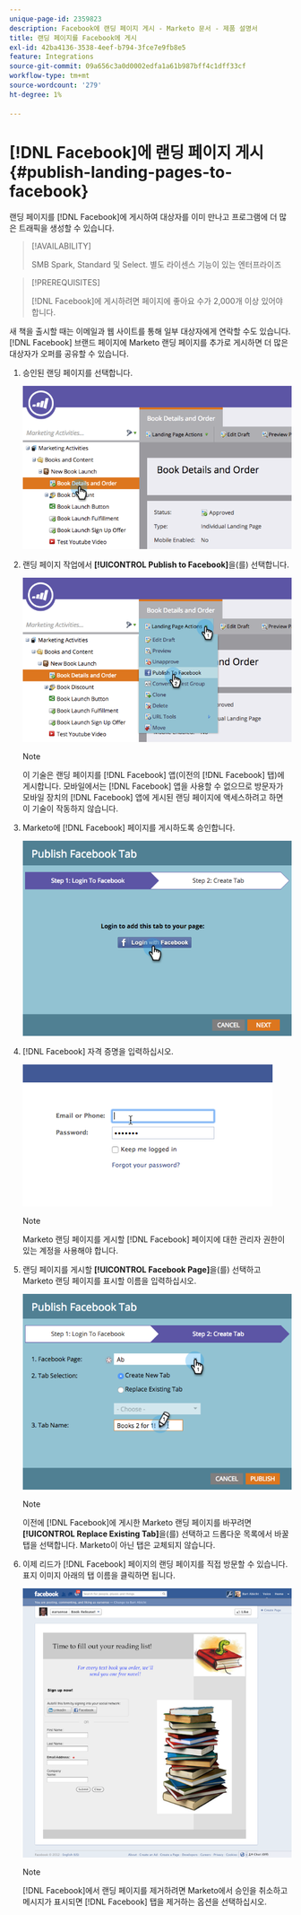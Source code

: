 ```yaml
---
unique-page-id: 2359823
description: Facebook에 랜딩 페이지 게시 - Marketo 문서 - 제품 설명서
title: 랜딩 페이지를 Facebook에 게시
exl-id: 42ba4136-3538-4eef-b794-3fce7e9fb8e5
feature: Integrations
source-git-commit: 09a656c3a0d0002edfa1a61b987bff4c1dff33cf
workflow-type: tm+mt
source-wordcount: '279'
ht-degree: 1%

---
```


# [!DNL Facebook]에 랜딩 페이지 게시 {#publish-landing-pages-to-facebook}

랜딩 페이지를 [!DNL Facebook]에 게시하여 대상자를 이미 만나고 프로그램에 더 많은 트래픽을 생성할 수 있습니다.

>[!AVAILABILITY]
>
>SMB Spark, Standard 및 Select. 별도 라이센스 기능이 있는 엔터프라이즈

>[!PREREQUISITES]
>
>[!DNL Facebook]에 게시하려면 페이지에 좋아요 수가 2,000개 이상 있어야 합니다.

새 책을 출시할 때는 이메일과 웹 사이트를 통해 일부 대상자에게 연락할 수도 있습니다. [!DNL Facebook] 브랜드 페이지에 Marketo 랜딩 페이지를 추가로 게시하면 더 많은 대상자가 오퍼를 공유할 수 있습니다.

1. 승인된 랜딩 페이지를 선택합니다.

   ![](assets/image2015-4-22-16-3a53-3a46.png)

1. 랜딩 페이지 작업에서 **[!UICONTROL Publish to Facebook]**&#x200B;을(를) 선택합니다.

   ![](assets/image2015-4-22-16-3a54-3a55.png)

   >[!NOTE]
   >
   >이 기술은 랜딩 페이지를 [!DNL Facebook] 앱(이전의 [!DNL Facebook] 탭)에 게시합니다. 모바일에서는 [!DNL Facebook] 앱을 사용할 수 없으므로 방문자가 모바일 장치의 [!DNL Facebook] 앱에 게시된 랜딩 페이지에 액세스하려고 하면 이 기술이 작동하지 않습니다.

1. Marketo에 [!DNL Facebook] 페이지를 게시하도록 승인합니다.

   ![](assets/image2015-4-22-18-3a27-3a14.png)

1. [!DNL Facebook] 자격 증명을 입력하십시오.

   ![](assets/image2015-4-22-18-3a29-3a57.png)

   >[!NOTE]
   >
   >Marketo 랜딩 페이지를 게시할 [!DNL Facebook] 페이지에 대한 관리자 권한이 있는 계정을 사용해야 합니다.

1. 랜딩 페이지를 게시할 **[!UICONTROL Facebook Page]**&#x200B;을(를) 선택하고 Marketo 랜딩 페이지를 표시할 이름을 입력하십시오.

   ![](assets/image2015-4-22-18-3a31-3a39.png)

   >[!NOTE]
   >
   >이전에 [!DNL Facebook]에 게시한 Marketo 랜딩 페이지를 바꾸려면 **[!UICONTROL Replace Existing Tab]**&#x200B;을(를) 선택하고 드롭다운 목록에서 바꿀 탭을 선택합니다. Marketo이 아닌 탭은 교체되지 않습니다.

1. 이제 리드가 [!DNL Facebook] 페이지의 랜딩 페이지를 직접 방문할 수 있습니다. 표지 이미지 아래의 탭 이름을 클릭하면 됩니다.

   ![](assets/image2015-4-22-18-3a42-3a15.png)

   >[!NOTE]
   >
   >[!DNL Facebook]에서 랜딩 페이지를 제거하려면 Marketo에서 승인을 취소하고 메시지가 표시되면 [!DNL Facebook] 탭을 제거하는 옵션을 선택하십시오.
